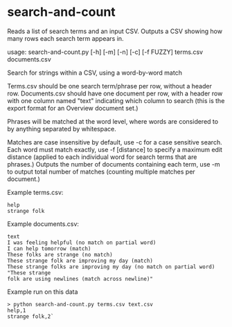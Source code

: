search-and-count
================

Reads a list of search terms and an input CSV. Outputs a CSV showing how many rows each search term appears in.

usage: search-and-count.py [-h] [-m] [-n] [-c] [-f FUZZY] terms.csv documents.csv

Search for strings within a CSV, using a word-by-word match

Terms.csv should be one search term/phrase per row, without a header row. Documents.csv should have one document per row, with a header row with one column named "text" indicating which column to search (this is the export format for an Overview document set.) 

Phrases will be matched at the word level, where words are considered to by anything separated by whitespace. 

Matches are case insensitive by default, use -c for a case sensitive search. Each word must match exactly, use -f [distance] to specify a maximum edit distance (applied to each individual word for search terms that are phrases.) Outputs the number of documents containing each term, use -m to output total number of matches (counting multiple matches per document.)

Example terms.csv:

    help
    strange folk

Example documents.csv:

    text
    I was feeling helpful (no match on partial word)
    I can help tomorrow (match)
    These folks are strange (no match)
    These strange folk are improving my day (match)
    These strange folks are improving my day (no match on partial word)
    "These strange
    folk are using newlines (match across newline)"

Example run on this data

    > python search-and-count.py terms.csv text.csv 
    help,1
    strange folk,2`
